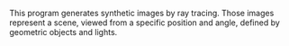This program generates synthetic images by ray tracing. Those images represent a scene, viewed from a specific position and angle, defined by geometric objects and lights.

